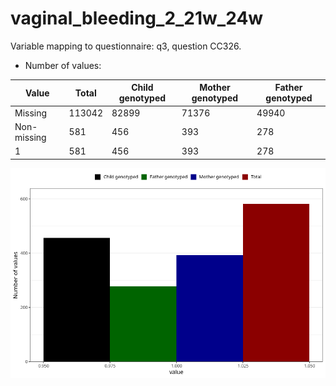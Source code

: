# vaginal_bleeding_2_21w_24w
Variable mapping to questionnaire: q3, question CC326.
- Number of values:

| Value | Total | Child genotyped | Mother genotyped | Father genotyped |
| ----- | ----- | --------------- | ---------------- | ---------------- |
| Missing | 113042 | 82899 | 71376 | 49940 |
| Non-missing | 581 | 456 | 393 | 278 |
| 1 | 581 | 456 | 393 | 278 |



![](vaginal_bleeding_2_21w_24w_n.png)



